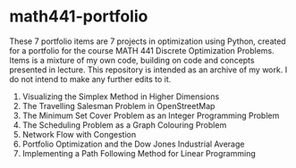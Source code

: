 # math441-portfolio

These 7 portfolio items are 7 projects in optimization using Python, created for a portfolio for the course MATH 441 Discrete Optimization Problems.
Items is a mixture of my own code, building on code and concepts presented in lecture.
This repository is intended as an archive of my work. I do not intend to make any further edits to it.

1. Visualizing the Simplex Method in Higher Dimensions
2. The Travelling Salesman Problem in OpenStreetMap
3. The Minimum Set Cover Problem as an Integer Programming Problem
4. The Scheduling Problem as a Graph Colouring Problem
5. Network Flow with Congestion
6. Portfolio Optimization and the Dow Jones Industrial Average
7. Implementing a Path Following Method for Linear Programming

